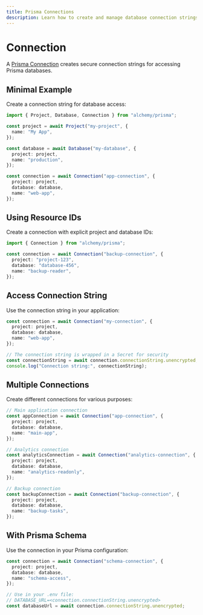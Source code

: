 ```yaml
---
title: Prisma Connections
description: Learn how to create and manage database connection strings for secure access to Prisma databases using Alchemy.
---
```


# Connection

A [Prisma Connection](https://docs.prisma.io) creates secure connection strings for accessing Prisma databases.

## Minimal Example

Create a connection string for database access:

```ts
import { Project, Database, Connection } from "alchemy/prisma";

const project = await Project("my-project", {
  name: "My App",
});

const database = await Database("my-database", {
  project: project,
  name: "production",
});

const connection = await Connection("app-connection", {
  project: project,
  database: database,
  name: "web-app",
});
```

## Using Resource IDs

Create a connection with explicit project and database IDs:

```ts
import { Connection } from "alchemy/prisma";

const connection = await Connection("backup-connection", {
  project: "project-123",
  database: "database-456",
  name: "backup-reader",
});
```

## Access Connection String

Use the connection string in your application:

```ts
const connection = await Connection("my-connection", {
  project: project,
  database: database,
  name: "web-app",
});

// The connection string is wrapped in a Secret for security
const connectionString = await connection.connectionString.unencrypted;
console.log("Connection string:", connectionString);
```

## Multiple Connections

Create different connections for various purposes:

```ts
// Main application connection
const appConnection = await Connection("app-connection", {
  project: project,
  database: database,
  name: "main-app",
});

// Analytics connection
const analyticsConnection = await Connection("analytics-connection", {
  project: project,
  database: database,
  name: "analytics-readonly",
});

// Backup connection
const backupConnection = await Connection("backup-connection", {
  project: project,
  database: database,
  name: "backup-tasks",
});
```

## With Prisma Schema

Use the connection in your Prisma configuration:

```ts
const connection = await Connection("schema-connection", {
  project: project,
  database: database,
  name: "schema-access",
});

// Use in your .env file:
// DATABASE_URL=<connection.connectionString.unencrypted>
const databaseUrl = await connection.connectionString.unencrypted;
```
